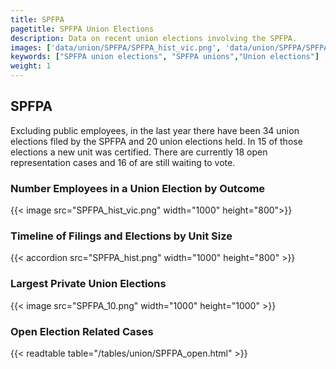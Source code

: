 ```yaml
---
title: SPFPA
pagetitle: SPFPA Union Elections
description: Data on recent union elections involving the SPFPA.
images: ['data/union/SPFPA/SPFPA_hist_vic.png', 'data/union/SPFPA/SPFPA_hist_size.png', 'data/union/SPFPA/SPFPA_10.png']
keywords: ["SPFPA union elections", "SPFPA unions","Union elections"]
weight: 1
---
```

##  SPFPA

Excluding public employees, in the last year there have been 34 union elections filed by the SPFPA and 20 union elections held. In 15 of those elections a new unit was certified. There are currently 18 open representation cases and 16 of are still waiting to vote.

### Number Employees in a Union Election by Outcome
{{< image src="SPFPA_hist_vic.png" width="1000" height="800">}}

### Timeline of Filings and Elections by Unit Size
{{< accordion src="SPFPA_hist.png" width="1000" height="800" >}}

### Largest Private Union Elections
{{< image src="SPFPA_10.png" width="1000" height="1000"  >}}

### Open Election Related Cases
{{< readtable table="/tables/union/SPFPA_open.html" >}}

